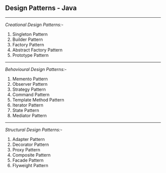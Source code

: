 Design Patterns - Java
-
---
_Creational Design Patterns:-_

1. Singleton Pattern
2. Builder Pattern
3. Factory Pattern
4. Abstract Factory Pattern
5. Prototype Pattern

---
_Behavioural Design Patterns:-_

1. Memento Pattern
2. Observer Pattern
3. Strategy Pattern
4. Command Pattern
5. Template Method Pattern
6. Iterator Pattern
7. State Pattern
8. Mediator Pattern

---
_Structural Design Patterns:-_

1. Adapter Pattern
2. Decorator Pattern
3. Proxy Pattern
4. Composite Pattern
5. Facade Pattern
6. Flyweight Pattern
